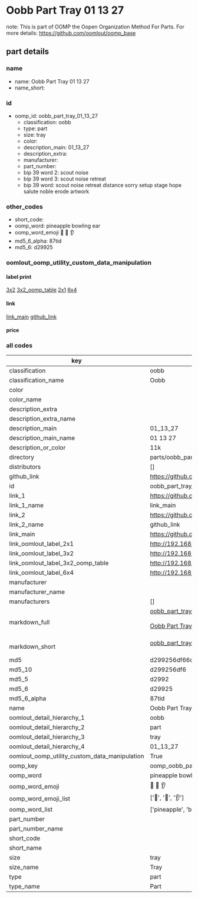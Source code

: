 # Oobb Part Tray 01 13 27  

note: This is part of OOMP the Oopen Organization Method For Parts. For more details: https://github.com/oomlout/oomp_base

##  part details





### name
* name: Oobb Part Tray 01 13 27
* name_short: 
### id
* oomp_id: oobb_part_tray_01_13_27
  * classification: oobb
  * type: part
  * size: tray
  * color: 
  * description_main: 01_13_27
  * description_extra: 
  * manufacturer: 
  * part_number: 
  * bip 39 word 2: scout noise
  * bip 39 word 3: scout noise retreat
  * bip 39 word: scout noise retreat distance sorry setup stage hope salute noble erode artwork

### other_codes
* short_code: 
* oomp_word: pineapple bowling ear
* oomp_word_emoji :pineapple: :bowling: :ear:
* md5_6_alpha: 87tid
* md5_6: d29925






### oomlout_oomp_utility_custom_data_manipulation
#### label print
[3x2](http://192.168.1.245:1112/?label=oomp%2087tid)
[3x2_oomp_table](http://192.168.1.107:1112/?label=oomp%2087tid)
[2x1](http://192.168.1.242:1112/?label=oomp%2087tid)
[6x4](http://192.168.1.55:1112/?label=oomp%2087tid)    

#### link

[link_main](https://github.com/oomlout/oomlout_oomp_current_version_messy/tree/main/parts/oobb_part_tray_01_13_27) [github_link](https://github.com/oomlout/oomlout_oomp_part_src/tree/main/parts/oobb_part_tray_01_13_27)                             

#### price







### all codes 
| key | value |  
| --- | --- |  
| classification | oobb |  
| classification_name | Oobb |  
| color |  |  
| color_name |  |  
| description_extra |  |  
| description_extra_name |  |  
| description_main | 01_13_27 |  
| description_main_name | 01 13 27 |  
| description_or_color | 11k |  
| directory | parts/oobb_part_tray_01_13_27 |  
| distributors | [] |  
| github_link | https://github.com/oomlout/oomlout_oomp_part_src/tree/main/parts/oobb_part_tray_01_13_27 |  
| id | oobb_part_tray_01_13_27 |  
| link_1 | https://github.com/oomlout/oomlout_oomp_current_version_messy/tree/main/parts/oobb_part_tray_01_13_27 |  
| link_1_name | link_main |  
| link_2 | https://github.com/oomlout/oomlout_oomp_part_src/tree/main/parts/oobb_part_tray_01_13_27 |  
| link_2_name | github_link |  
| link_main | https://github.com/oomlout/oomlout_oomp_current_version_messy/tree/main/parts/oobb_part_tray_01_13_27 |  
| link_oomlout_label_2x1 | http://192.168.1.242:1112/?label=oomp%2087tid |  
| link_oomlout_label_3x2 | http://192.168.1.245:1112/?label=oomp%2087tid |  
| link_oomlout_label_3x2_oomp_table | http://192.168.1.107:1112/?label=oomp%2087tid |  
| link_oomlout_label_6x4 | http://192.168.1.55:1112/?label=oomp%2087tid |  
| manufacturer |  |  
| manufacturer_name |  |  
| manufacturers | [] |  
| markdown_full | [oobb_part_tray_01_13_27](https://github.com/oomlout/oomlout_oomp_current_version_messy/tree/main/parts/oobb_part_tray_01_13_27)<br>[](https://github.com/oomlout/oomlout_oomp_current_version_messy/tree/main/parts/oobb_part_tray_01_13_27)<br>[Oobb Part Tray 01 13 27](https://github.com/oomlout/oomlout_oomp_current_version_messy/tree/main/parts/oobb_part_tray_01_13_27)<br><br> |  
| markdown_short | [oobb_part_tray_01_13_27](https://github.com/oomlout/oomlout_oomp_current_version_messy/tree/main/parts/oobb_part_tray_01_13_27)<br><br> |  
| md5 | d299256df66d7a871267b3fb7025760a |  
| md5_10 | d299256df6 |  
| md5_5 | d2992 |  
| md5_6 | d29925 |  
| md5_6_alpha | 87tid |  
| name | Oobb Part Tray 01 13 27 |  
| oomlout_detail_hierarchy_1 | oobb |  
| oomlout_detail_hierarchy_2 | part |  
| oomlout_detail_hierarchy_3 | tray |  
| oomlout_detail_hierarchy_4 | 01_13_27 |  
| oomlout_oomp_utility_custom_data_manipulation | True |  
| oomp_key | oomp_oobb_part_tray_01_13_27 |  
| oomp_word | pineapple bowling ear |  
| oomp_word_emoji | :pineapple: :bowling: :ear: |  
| oomp_word_emoji_list | [':pineapple:', ':bowling:', ':ear:'] |  
| oomp_word_list | ['pineapple', 'bowling', 'ear'] |  
| part_number |  |  
| part_number_name |  |  
| short_code |  |  
| short_name |  |  
| size | tray |  
| size_name | Tray |  
| type | part |  
| type_name | Part |  
